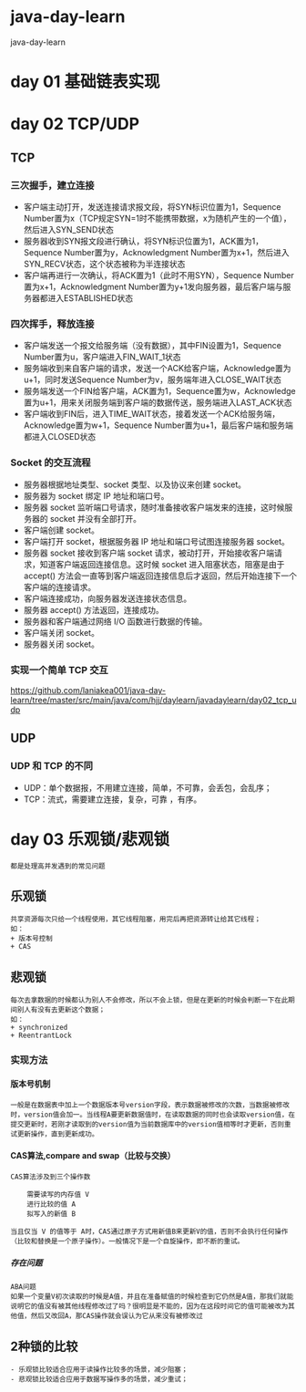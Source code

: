 # java-day-learn
java-day-learn

# day 01 基础链表实现
# day 02 TCP/UDP
## TCP
### 三次握手，建立连接

 + 客户端主动打开，发送连接请求报文段，将SYN标识位置为1，Sequence Number置为x（TCP规定SYN=1时不能携带数据，x为随机产生的一个值），然后进入SYN_SEND状态
 + 服务器收到SYN报文段进行确认，将SYN标识位置为1，ACK置为1，Sequence Number置为y，Acknowledgment Number置为x+1，然后进入SYN_RECV状态，这个状态被称为半连接状态
 + 客户端再进行一次确认，将ACK置为1（此时不用SYN），Sequence Number置为x+1，Acknowledgment Number置为y+1发向服务器，最后客户端与服务器都进入ESTABLISHED状态

### 四次挥手，释放连接

+ 客户端发送一个报文给服务端（没有数据），其中FIN设置为1，Sequence Number置为u，客户端进入FIN_WAIT_1状态
+ 服务端收到来自客户端的请求，发送一个ACK给客户端，Acknowledge置为u+1，同时发送Sequence Number为v，服务端年进入CLOSE_WAIT状态
+ 服务端发送一个FIN给客户端，ACK置为1，Sequence置为w，Acknowledge置为u+1，用来关闭服务端到客户端的数据传送，服务端进入LAST_ACK状态
+ 客户端收到FIN后，进入TIME_WAIT状态，接着发送一个ACK给服务端，Acknowledge置为w+1，Sequence Number置为u+1，最后客户端和服务端都进入CLOSED状态

### Socket 的交互流程

+ 服务器根据地址类型、socket 类型、以及协议来创建 socket。
+ 服务器为 socket 绑定 IP 地址和端口号。
+ 服务器 socket 监听端口号请求，随时准备接收客户端发来的连接，这时候服务器的 socket 并没有全部打开。
+ 客户端创建 socket。
+ 客户端打开 socket，根据服务器 IP 地址和端口号试图连接服务器 socket。
+ 服务器 socket 接收到客户端 socket 请求，被动打开，开始接收客户端请求，知道客户端返回连接信息。这时候 socket 进入阻塞状态，阻塞是由于 accept() 方法会一直等到客户端返回连接信息后才返回，然后开始连接下一个客户端的连接请求。
+ 客户端连接成功，向服务器发送连接状态信息。
+ 服务器 accept() 方法返回，连接成功。
+ 服务器和客户端通过网络 I/O 函数进行数据的传输。
+ 客户端关闭 socket。
+ 服务器关闭 socket。

### 实现一个简单 TCP 交互
https://github.com/laniakea001/java-day-learn/tree/master/src/main/java/com/hjj/daylearn/javadaylearn/day02_tcp_udp
## UDP
### UDP 和 TCP 的不同
+ UDP：单个数据报，不用建立连接，简单，不可靠，会丢包，会乱序；
+ TCP：流式，需要建立连接，复杂，可靠 ，有序。


# day 03 乐观锁/悲观锁
    都是处理高并发遇到的常见问题
## 乐观锁
    共享资源每次只给一个线程使用，其它线程阻塞，用完后再把资源转让给其它线程；
    如：
    + 版本号控制
    + CAS
## 悲观锁
    每次去拿数据的时候都认为别人不会修改，所以不会上锁，但是在更新的时候会判断一下在此期间别人有没有去更新这个数据；
    如：
    + synchronized
    + ReentrantLock
### 实现方法
#### 版本号机制
    一般是在数据表中加上一个数据版本号version字段，表示数据被修改的次数，当数据被修改时，version值会加一。当线程A要更新数据值时，在读取数据的同时也会读取version值，在提交更新时，若刚才读取到的version值为当前数据库中的version值相等时才更新，否则重试更新操作，直到更新成功。
#### CAS算法,compare and swap（比较与交换）
    CAS算法涉及到三个操作数

        需要读写的内存值 V
        进行比较的值 A
        拟写入的新值 B

    当且仅当 V 的值等于 A时，CAS通过原子方式用新值B来更新V的值，否则不会执行任何操作（比较和替换是一个原子操作）。一般情况下是一个自旋操作，即不断的重试。
##### 存在问题
    ABA问题
    如果一个变量V初次读取的时候是A值，并且在准备赋值的时候检查到它仍然是A值，那我们就能说明它的值没有被其他线程修改过了吗？很明显是不能的，因为在这段时间它的值可能被改为其他值，然后又改回A，那CAS操作就会误认为它从来没有被修改过  
## 2种锁的比较
    - 乐观锁比较适合应用于读操作比较多的场景，减少阻塞；
    - 悲观锁比较适合应用于数据写操作多的场景，减少重试；

